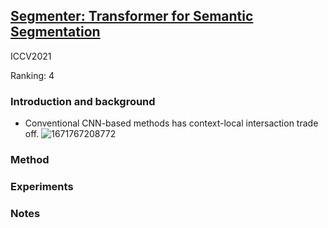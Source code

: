 ## [Segmenter: Transformer for Semantic Segmentation](https://openaccess.thecvf.com/content/ICCV2021/papers/Strudel_Segmenter_Transformer_for_Semantic_Segmentation_ICCV_2021_paper.pdf)

ICCV2021

Ranking: 4

### Introduction and background
- Conventional CNN-based methods has context-local intersaction trade off.
![1671767208772](https://user-images.githubusercontent.com/46414159/209267083-e74d09eb-7d1f-4306-a3ec-9527a78905f3.png)

### Method

### Experiments

### Notes
